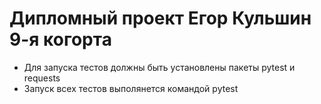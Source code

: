 ﻿# Дипломный проект Егор Кульшин 9-я когорта
- Для запуска тестов должны быть установлены пакеты pytest и requests
- Запуск всех тестов выполянется командой pytest
